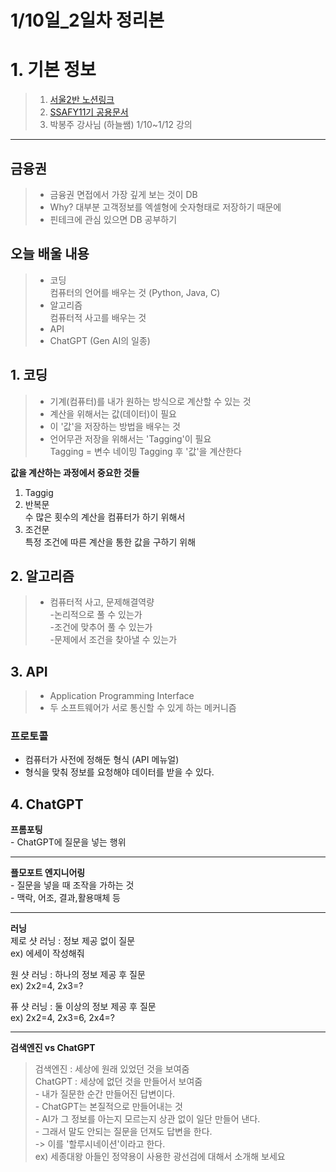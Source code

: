 # 1/10일_2일차 정리본

# 1. 기본 정보
> 1. [서울2반 노션링크](https://bit.ly/ssafy1101)  
> 2. [SSAFY11기 공용문서](https://abit.ly/pb-document)  
> 3. 박봉주 강사님 (하늘쌤) 1/10~1/12 강의
---

## 금융권
> - 금융권 면접에서 가장 깊게 보는 것이 DB  
> - Why? 대부분 고객정보를 엑셀형에 숫자형태로 저장하기 때문에  
> - 핀테크에 관심 있으면 DB 공부하기  

## 오늘 배울 내용
> - 코딩  
>   컴퓨터의 언어를 배우는 것 (Python, Java, C)  
> - 알고리즘  
>   컴퓨터적 사고를 배우는 것  
> - API  
> - ChatGPT (Gen AI의 일종)



## 1. 코딩  
> - 기계(컴퓨터)를 내가 원하는 방식으로 계산할 수 있는 것  
> - 계산을 위해서는 값(데이터)이 필요  
> - 이 '값'을 저장하는 방법을 배우는 것  
> - 언어무관 저장을 위해서는 'Tagging'이 필요  
>   Tagging = 변수 네이밍 
> Tagging 후 '값'을 계산한다  

**값을 계산하는 과정에서 중요한 것들**  
1. Taggig  
2. 반복문  
    수 많은 횟수의 계산을 컴퓨터가 하기 위해서  
3. 조건문  
    특정 조건에 따른 계산을 통한 값을 구하기 위해  


## 2. 알고리즘
> - 컴퓨터적 사고, 문제해결역량  
>   -논리적으로 풀 수 있는가  
>   -조건에 맞추어 풀 수 있는가  
>   -문제에서 조건을 찾아낼 수 있는가


## 3. API
> - Application Programming Interface
> - 두 소프트웨어가 서로 통신할 수 있게 하는 메커니즘  

### 프로토콜
- 컴퓨터가 사전에 정해둔 형식 (API 메뉴얼)
- 형식을 맞춰 정보를 요청해야 데이터를 받을 수 있다.    

## 4. ChatGPT
**프롬포팅**  
    - ChatGPT에 질문을 넣는 행위

---
**플모포트 엔지니어링**  
    - 질문을 넣을 때 조작을 가하는 것  
    - 맥락, 어조, 결과,활용매체 등

---
**러닝**   
    제로 샷 러닝 : 정보 제공 없이 질문  
    ex) 에세이 작성해줘  

원 샷 러닝 : 하나의 정보 제공 후 질문  
ex) 2x2=4, 2x3=?

퓨 샷 러닝 : 둘 이상의 정보 제공 후 질문  
ex) 2x2=4, 2x3=6, 2x4=?  
   
---
**검색엔진 vs ChatGPT**  
> 검색엔진 : 세상에 원래 있었던 것을 보여줌  
> ChatGPT : 세상에 없던 것을 만들어서 보여줌  
    - 내가 질문한 순간 만들어진 답변이다.  
      - ChatGPT는 본질적으로 만들어내는 것  
    - AI가 그 정보를 아는지 모르는지 상관 없이 일단 만들어 낸다.  
    - 그래서 말도 안되는 질문을 던져도 답변을 한다.  
    -> 이를 '할루시네이션'이라고 한다.    
    ex) 세종대왕 아들인 정약용이 사용한 광선검에 대해서 소개해 보세요
    




